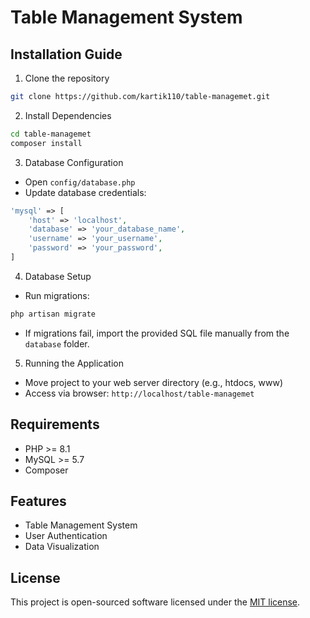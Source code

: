 # Table Management System

## Installation Guide

1. Clone the repository
```bash
git clone https://github.com/kartik110/table-managemet.git
```

2. Install Dependencies
```bash
cd table-managemet
composer install
```

3. Database Configuration
- Open `config/database.php`
- Update database credentials:
```php
'mysql' => [
    'host' => 'localhost',
    'database' => 'your_database_name',
    'username' => 'your_username',
    'password' => 'your_password',
]
```

4. Database Setup
- Run migrations:
```bash
php artisan migrate
```
- If migrations fail, import the provided SQL file manually from the `database` folder.

5. Running the Application
- Move project to your web server directory (e.g., htdocs, www)
- Access via browser: `http://localhost/table-managemet`

## Requirements
- PHP >= 8.1
- MySQL >= 5.7
- Composer

## Features
- Table Management System
- User Authentication
- Data Visualization

## License
This project is open-sourced software licensed under the [MIT license](https://opensource.org/licenses/MIT).
